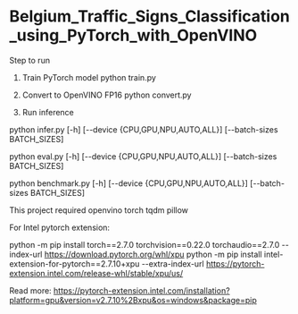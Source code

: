 # Belgium_Traffic_Signs_Classification_using_PyTorch_with_OpenVINO

Step to run

1. Train PyTorch model
python train.py

2. Convert to OpenVINO FP16
python convert.py

3. Run inference

  python infer.py  [-h] [--device {CPU,GPU,NPU,AUTO,ALL}] [--batch-sizes BATCH_SIZES]

  python eval.py  [-h] [--device {CPU,GPU,NPU,AUTO,ALL}] [--batch-sizes BATCH_SIZES]

  python benchmark.py [-h] [--device {CPU,GPU,NPU,AUTO,ALL}] [--batch-sizes BATCH_SIZES]


This project required
openvino
torch
tqdm
pillow


For Intel pytorch extension:

python -m pip install torch==2.7.0 torchvision==0.22.0 torchaudio==2.7.0 --index-url https://download.pytorch.org/whl/xpu
python -m pip install intel-extension-for-pytorch==2.7.10+xpu --extra-index-url https://pytorch-extension.intel.com/release-whl/stable/xpu/us/

Read more:
https://pytorch-extension.intel.com/installation?platform=gpu&version=v2.7.10%2Bxpu&os=windows&package=pip

